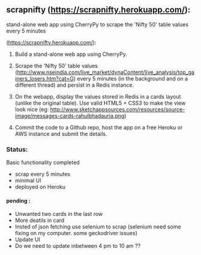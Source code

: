## scrapnifty  (https://scrapnifty.herokuapp.com/): 

stand-alone web app using CherryPy to scrape the 'Nifty 50' table values every 5 minutes

(https://scrapnifty.herokuapp.com/): 

1) Build a stand-alone web app using CherryPy.


2) Scrape the 'Nifty 50' table values (http://www.nseindia.com/live_market/dynaContent/live_analysis/top_gainers_losers.htm?cat=G) every 5 minutes (in the background and on a different thread) and persist in a Redis instance.

3) On the webapp, display the values stored in Redis in a cards layout (unlike the original table). Use valid HTML5 + CSS3 to make the view look nice (eg: http://www.sketchappsources.com/resources/source-image/messages-cards-rahulbhadauria.png)

4) Commit the code to a Github repo, host the app on a free Heroku or AWS instance and submit the details.



### Status:

Basic functionality completed

* scrap every 5 minutes
* minimal UI
* deployed on Heroku



#### pending :

* Unwanted two cards in the last row
* More deatils in card
* Insted of json fetching use selenium to scrap (selenium need some fixing on my computer. some geckodriver issues)
* Update UI
* Do we need to update inbetween 4 pm to 10 am ??

 